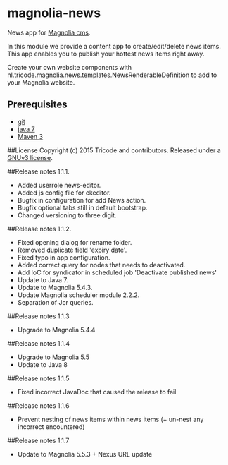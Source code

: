 # magnolia-news
News app for [Magnolia cms](http://www.magnolia-cms.com).

In this module we provide a content app to create/edit/delete news items. This app enables you to publish your hottest news items right away.

Create your own website components with nl.tricode.magnolia.news.templates.NewsRenderableDefinition
to add to your Magnolia website.

## Prerequisites
* [git](http://git-scm.com/)
* [java 7](http://java.com)
* [Maven 3](http://maven.apache.org)

##License
Copyright (c) 2015 Tricode and contributors. Released under a [GNUv3 license](https://github.com/tricode/magnolia-news/blob/master/license.txt).


##Release notes 1.1.1.
* Added userrole news-editor.
* Added js config file for ckeditor.
* Bugfix in configuration for add News action.
* Bugfix optional tabs still in default bootstrap.
* Changed versioning to three digit.

##Release notes 1.1.2.
* Fixed opening dialog for rename folder.
* Removed duplicate field 'expiry date'.
* Fixed typo in app configuration.
* Added correct query for nodes that needs to deactivated.
* Add IoC for syndicator in scheduled job 'Deactivate published news'
* Update to Java 7.
* Update to Magnolia 5.4.3.
* Update Magnolia scheduler module 2.2.2.
* Separation of Jcr queries.

##Release notes 1.1.3
* Upgrade to Magnolia 5.4.4

##Release notes 1.1.4
* Upgrade to Magnolia 5.5
* Update to Java 8

##Release notes 1.1.5
* Fixed incorrect JavaDoc that caused the release to fail

##Release notes 1.1.6
* Prevent nesting of news items within news items (+ un-nest any incorrect encountered)

##Release notes 1.1.7
* Update to Magnolia 5.5.3 + Nexus URL update
